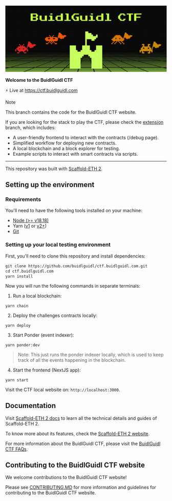 ![BuidlGuidl CTF](./packages/nextjs/public/readme-image.jpg?raw=true&v2)

**Welcome to the BuidlGuidl CTF**

⚡️ Live at https://ctf.buidlguidl.com

> [!NOTE]
> This branch contains the code for the BuidlGuidl CTF website.
>
> If you are looking for the stack to play the CTF, please check the [extension](https://github.com/buidlGuidl/ctf.buidlguidl.com/tree/extension) branch, which includes:
>
> - A user-friendly frontend to interact with the contracts (/debug page).
> - Simplified workflow for deploying new contracts.
> - A local blockchain and a block explorer for testing.
> - Example scripts to interact with smart contracts via scripts.

---

This repository was built with [Scaffold-ETH 2](https://github.com/scaffold-eth/scaffold-eth-2).

## Setting up the environment

### Requirements

You'll need to have the following tools installed on your machine:

- [Node (>= v18.18)](https://nodejs.org/en/download/)
- Yarn ([v1](https://classic.yarnpkg.com/en/docs/install/) or [v2+](https://yarnpkg.com/getting-started/install))
- [Git](https://git-scm.com/downloads)

### Setting up your local testing environment

First, you'll need to clone this repository and install dependencies:

```
git clone https://github.com/buidlguidl/ctf.buidlguidl.com.git
cd ctf.buidlguidl.com
yarn install
```

Now you will run the following commands in separate terminals:

1. Run a local blockchain:

```
yarn chain
```

2. Deploy the challenges contracts locally:

```
yarn deploy
```

3. Start Ponder (event indexer):

```
yarn ponder:dev
```

> Note: This just runs the ponder indexer locally, which is used to keep track of all the events happening in the blockchain.

4. Start the frontend (NextJS app):

```
yarn start
```

Visit the CTF local website on: `http://localhost:3000`.

## Documentation

Visit [Scaffold-ETH 2 docs](https://docs.scaffoldeth.io) to learn all the technical details and guides of Scaffold-ETH 2.

To know more about its features, check the [Scaffold-ETH 2 website](https://scaffoldeth.io).

For more information about the BuidlGuidl CTF, please visit the [BuidlGuidl CTF FAQs](https://ctf.buidlguidl.com/faqs).

## Contributing to the BuidlGuidl CTF website

We welcome contributions to the BuidlGuidl CTF website!

Please see [CONTRIBUTING.MD](https://github.com/BuidlGuidl/ctf.buidlguidl.com/blob/main/CONTRIBUTING.md) for more information and guidelines for contributing to the BuidlGuidl CTF website.
